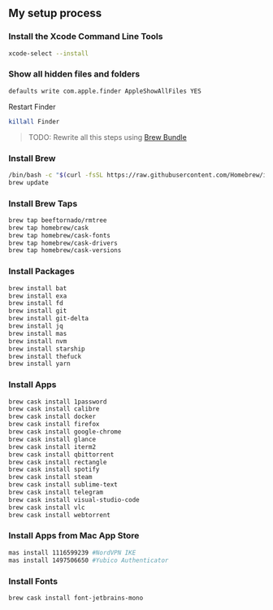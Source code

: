 ## My setup process

### Install the Xcode Command Line Tools
```sh
xcode-select --install
```

### Show all hidden files and folders
```sh
defaults write com.apple.finder AppleShowAllFiles YES
```
Restart Finder
```sh
killall Finder
```

> TODO: Rewrite all this steps using [Brew Bundle](https://github.com/homebrew/homebrew-bundle)

### Install Brew
```sh
/bin/bash -c "$(curl -fsSL https://raw.githubusercontent.com/Homebrew/install/master/install.sh)"
brew update
```

### Install Brew Taps
```sh
brew tap beeftornado/rmtree
brew tap homebrew/cask
brew tap homebrew/cask-fonts
brew tap homebrew/cask-drivers
brew tap homebrew/cask-versions
```

### Install Packages
```sh
brew install bat
brew install exa
brew install fd
brew install git
brew install git-delta
brew install jq
brew install mas
brew install nvm
brew install starship
brew install thefuck
brew install yarn
```

### Install Apps
```sh
brew cask install 1password
brew cask install calibre
brew cask install docker
brew cask install firefox
brew cask install google-chrome
brew cask install glance
brew cask install iterm2
brew cask install qbittorrent
brew cask install rectangle
brew cask install spotify
brew cask install steam
brew cask install sublime-text
brew cask install telegram
brew cask install visual-studio-code
brew cask install vlc
brew cask install webtorrent
```

### Install Apps from Mac App Store
```sh
mas install 1116599239 #NordVPN IKE
mas install 1497506650 #Yubico Authenticator
```

### Install Fonts
```sh
brew cask install font-jetbrains-mono
```
